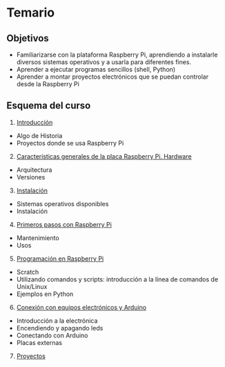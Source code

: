 # Temario


## Objetivos

* Familiarizarse con la plataforma Raspberry Pi, aprendiendo a instalarle diversos sistemas operativos y a usarla para diferentes fines.
* Aprender a ejecutar programas sencillos (shell, Python)
* Aprender a montar proyectos electrónicos que se puedan controlar desde la Raspberry Pi

## Esquema del curso

1. [Introducción](./Tema%201%20-%20Qué%20es%20Raspberry.md)
  * Algo de Historia
  * Proyectos donde se usa Raspberry Pi
2. [Características generales de la placa Raspberry Pi. Hardware](./Tema%202%20-%20Caracteristicas%20de%20Raspberry.md)
  * Arquitectura
  * Versiones
3. [Instalación](./Tema%203%20-%20Instalación%20de%20Raspberry.md)
  * Sistemas operativos disponibles
  * Instalación
4. [Primeros pasos con Raspberry Pi](./Tema%204%20-%20Uso%20de%20Raspberry.md)
  * Mantenimiento
  * Usos
5. [Programación en Raspberry Pi](./Tema%205%20-%20Programación%20con%20Raspberry.md)
  * Scratch
  * Utilizando comandos y scripts: introducción a la línea de comandos de Unix/Linux
  * Ejemplos en Python
6. [Conexión con equipos electrónicos y Arduino](./Tema%206%20-%20Electronica%20con%20Raspberry.md)
  * Introducción a la electrónica
  * Encendiendo y apagando leds
  * Conectando con Arduino
  * Placas externas
7. [Proyectos](./Tema%207%20-%20Proyectos%20con%20Raspberry%20Pi.md)